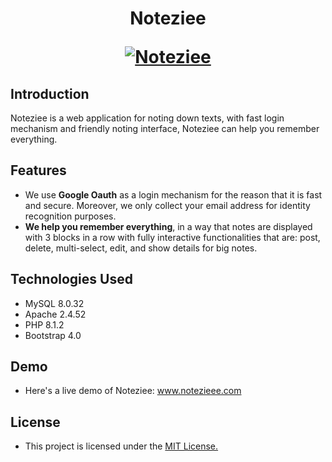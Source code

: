 <h1 align="center">
  <p align="center">Noteziee</p>
  <a href="https://docusaurus.io"><img src="https://i.imgur.com/qmPVs4h.png" alt="Noteziee"></a>
</h1>


## Introduction

Noteziee is a web application for noting down texts, with fast login mechanism and friendly noting interface, Noteziee can help you remember everything.

## Features
- We use **Google Oauth** as a login mechanism for the reason that it is fast and secure. Moreover, we only collect your email address for identity recognition purposes.
- **We help you remember everything**, in a way that notes are displayed with 3 blocks in a row with fully interactive functionalities that are: post, delete, multi-select, edit, and show details for big notes.

## Technologies Used
- MySQL 8.0.32
- Apache 2.4.52
- PHP 8.1.2
- Bootstrap 4.0

## Demo
- Here's a live demo of Noteziee: www.notezieee.com

## License
- This project is licensed under the [MIT License.](https://github.com/suppi147/Noteziee/blob/deploy/LICENSE)
